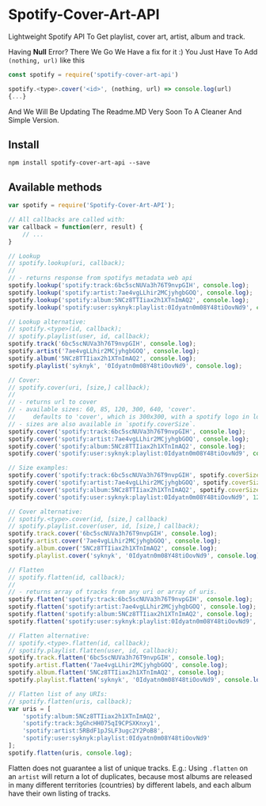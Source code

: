 Spotify-Cover-Art-API
=================

Lightweight Spotify API To Get playlist, cover art, artist, album and track.

Having **Null** Error? There We Go We Have a fix for it :)
You Just Have To Add `(nothing, url)` like this
```javascript
const spotify = require('spotify-cover-art-api')

spotify.<type>.cover('<id>', (nothing, url) => console.log(url)
{...}
```

And We Will Be Updating The Readme.MD Very Soon To A Cleaner And Simple Version.

## Install

`npm install spotify-cover-art-api --save`

## Available methods

```javascript
var spotify = require('Spotify-Cover-Art-API');

// All callbacks are called with:
var callback = function(err, result) {
	// ...
}

// Lookup
// spotify.lookup(uri, callback);
// 
// - returns response from spotifys metadata web api
spotify.lookup('spotify:track:6bc5scNUVa3h76T9nvpGIH', console.log);
spotify.lookup('spotify:artist:7ae4vgLLhir2MCjyhgbGOQ', console.log);
spotify.lookup('spotify:album:5NCz8TTIiax2h1XTnImAQ2', console.log);
spotify.lookup('spotify:user:syknyk:playlist:0Idyatn0m08Y48tiOovNd9', console.log);

// Lookup alternative:
// spotify.<type>(id, callback);
// spotify.playlist(user, id, callback);
spotify.track('6bc5scNUVa3h76T9nvpGIH', console.log);
spotify.artist('7ae4vgLLhir2MCjyhgbGOQ', console.log);
spotify.album('5NCz8TTIiax2h1XTnImAQ2', console.log);
spotify.playlist('syknyk', '0Idyatn0m08Y48tiOovNd9', console.log);

// Cover:
// spotify.cover(uri, [size,] callback);
// 
// - returns url to cover
// - available sizes: 60, 85, 120, 300, 640, 'cover'.
//     defaults to 'cover', which is 300x300, with a spotify logo in lower right corner.
// - sizes are also available in `spotify.coverSize`.
spotify.cover('spotify:track:6bc5scNUVa3h76T9nvpGIH', console.log);
spotify.cover('spotify:artist:7ae4vgLLhir2MCjyhgbGOQ', console.log);
spotify.cover('spotify:album:5NCz8TTIiax2h1XTnImAQ2', console.log);
spotify.cover('spotify:user:syknyk:playlist:0Idyatn0m08Y48tiOovNd9', console.log);

// Size examples:
spotify.cover('spotify:track:6bc5scNUVa3h76T9nvpGIH', spotify.coverSize.SMALL, console.log);
spotify.cover('spotify:artist:7ae4vgLLhir2MCjyhgbGOQ', spotify.coverSize.NORMAL, console.log);
spotify.cover('spotify:album:5NCz8TTIiax2h1XTnImAQ2', spotify.coverSize.LARGE, console.log);
spotify.cover('spotify:user:syknyk:playlist:0Idyatn0m08Y48tiOovNd9', 120, console.log);

// Cover alternative:
// spotify.<type>.cover(id, [size,] callback)
// spotify.playlist.cover(user, id, [size,] callback);
spotify.track.cover('6bc5scNUVa3h76T9nvpGIH', console.log);
spotify.artist.cover('7ae4vgLLhir2MCjyhgbGOQ', console.log);
spotify.album.cover('5NCz8TTIiax2h1XTnImAQ2', console.log);
spotify.playlist.cover('syknyk', '0Idyatn0m08Y48tiOovNd9', console.log);

// Flatten
// spotify.flatten(id, callback);
// 
// - returns array of tracks from any uri or array of uris.
spotify.flatten('spotify:track:6bc5scNUVa3h76T9nvpGIH', console.log);
spotify.flatten('spotify:artist:7ae4vgLLhir2MCjyhgbGOQ', console.log);
spotify.flatten('spotify:album:5NCz8TTIiax2h1XTnImAQ2', console.log);
spotify.flatten('spotify:user:syknyk:playlist:0Idyatn0m08Y48tiOovNd9', console.log);

// Flatten alternative:
// spotify.<type>.flatten(id, callback);
// spotify.playlist.flatten(user, id, callback);
spotify.track.flatten('6bc5scNUVa3h76T9nvpGIH', console.log);
spotify.artist.flatten('7ae4vgLLhir2MCjyhgbGOQ', console.log);
spotify.album.flatten('5NCz8TTIiax2h1XTnImAQ2', console.log);
spotify.playlist.flatten('syknyk', '0Idyatn0m08Y48tiOovNd9', console.log);

// Flatten list of any URIs:
// spotify.flatten(uris, callback);
var uris = [
	'spotify:album:5NCz8TTIiax2h1XTnImAQ2',
	'spotify:track:3gGhcHH075qI9CPSXKnxy1',
	'spotify:artist:5RBdF1pJSLF3ugc2Y2PoB8',
	'spotify:user:syknyk:playlist:0Idyatn0m08Y48tiOovNd9'
];
spotify.flatten(uris, console.log);
```

Flatten does not guarantee a list of unique tracks.
E.g.: Using `.flatten` on an `artist` will return a lot of duplicates, because most albums are released in many different territories (countries) by different labels, and each album have their own listing of tracks.
